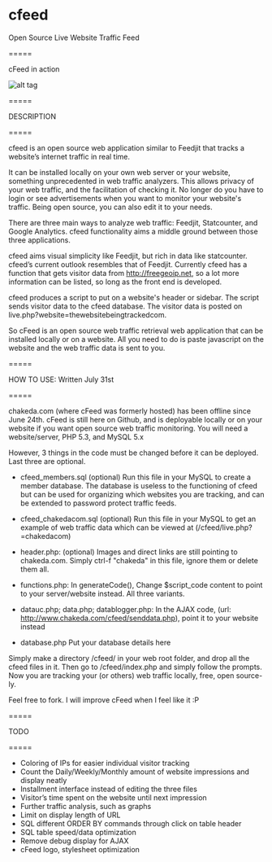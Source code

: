 cfeed
=====

Open Source Live Website Traffic Feed

=====

cFeed in action

![alt tag](http://i.imgur.com/JwA0LkC.png)

=====

DESCRIPTION

=====

cfeed is an open source web application similar to Feedjit that tracks a website’s internet traffic in real time.

It can be installed locally on your own web server or your website, something unprecedented in web traffic analyzers. This allows privacy of your web traffic, and the facilitation of checking it. No longer do you have to login or see advertisements when you want to monitor your website's traffic. Being open source, you can also edit it to your needs. 

There are three main ways to analyze web traffic: Feedjit, Statcounter, and Google Analytics. cfeed functionality aims a middle ground between those three applications. 

cfeed aims visual simplicity like Feedjit, but rich in data like statcounter. cfeed’s current outlook resembles that of Feedjit. Currently cfeed has a function that gets visitor data from http://freegeoip.net, so a lot more information can be listed, so long as the front end is developed. 

cfeed produces a script to put on a website's header or sidebar. The script sends visitor data to the cfeed database. The visitor data is posted on live.php?website=thewebsitebeingtrackedcom. 

So cFeed is an open source web traffic retrieval web application that can be installed locally or on a website. All you need to do is paste javascript on the website and the web traffic data is sent to you. 

=====

HOW TO USE: Written July 31st

=====

chakeda.com (where cFeed was formerly hosted) has been offline since June 24th. cFeed is still here on Github, and is deployable locally or on your website if you want open source web traffic monitoring. You will need a website/server, PHP 5.3, and MySQL 5.x

However, 3 things in the code must be changed before it can be deployed. Last three are optional.

 - cfeed_members.sql (optional)
Run this file in your MySQL to create a member database. The database is useless to the functioning of cfeed but can be used for organizing which websites you are tracking, and can be extended to password protect traffic feeds.

- cfeed_chakedacom.sql (optional)
Run this file in your MySQL to get an example of web traffic data which can be viewed at (/cfeed/live.php?=chakedacom)

- header.php: (optional)
Images and direct links are still pointing to chakeda.com. Simply ctrl-f "chakeda" in this file, ignore them or delete them all. 

- functions.php:
In generateCode(), Change $script_code content to point to your server/website instead. All three variants.

- datauc.php; data.php; datablogger.php:
In the AJAX code, (url: http://www.chakeda.com/cfeed/senddata.php), point it to your website instead

- database.php
Put your database details here

Simply make a directory /cfeed/ in your web root folder, and drop all the cfeed files in it. Then go to /cfeed/index.php and simply follow the prompts. Now you are tracking your (or others) web traffic locally, free, open source-ly.

Feel free to fork. I will improve cFeed when I feel like it :P


=====

TODO

=====

 - Coloring of IPs for easier individual visitor tracking
 - Count the Daily/Weekly/Monthly amount of website impressions and display neatly
 - Installment interface instead of editing the three files
 - Visitor’s time spent on the website until next impression
 - Further traffic analysis, such as graphs
 - Limit on display length of URL 
 - SQL different ORDER BY commands through click on table header
 - SQL table speed/data optimization
 - Remove debug display for AJAX
 - cFeed logo, stylesheet optimization

